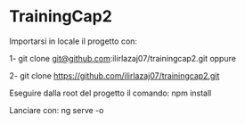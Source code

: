 # TrainingCap2

Importarsi in locale il progetto con: 

1- git clone git@github.com:ilirlazaj07/trainingcap2.git 
oppure

2- git clone https://github.com/ilirlazaj07/trainingcap2.git


Eseguire dalla root del progetto il comando: npm install

Lanciare con: ng serve -o